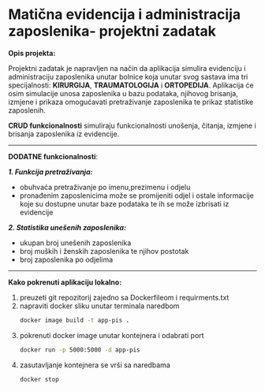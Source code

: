 # Matična evidencija i administracija zaposlenika- projektni zadatak

**Opis projekta:**

Projektni zadatak je napravljen na način da aplikacija simulira evidenciju i administraciju zaposlenika unutar bolnice koja unutar svog sastava ima tri specijalnosti: **KIRURGIJA**, **TRAUMATOLOGIJA** i **ORTOPEDIJA**.
Aplikacija će osim simulacije unosa zaposlenika u bazu podataka, njihovog brisanja, izmjene i prikaza omogućavati pretraživanje zaposlenika  te prikaz statistike zaposlenih.

**CRUD funkcionalnosti** simuliraju funkcionalnosti unošenja, čitanja, izmjene i brisanja zaposlenika iz evidencije.


---

**DODATNE funkcionalnosti**:

***1. Funkcija pretraživanja:***
* obuhvaća pretraživanje po imenu,prezimenu i odjelu
* pronađenim zaposlenicima može se promijeniti odjel i ostale informacije koje su dostupne unutar baze podataka te ih se može izbrisati iz evidencije

***2. Statistika unešenih zaposlenika:***
* ukupan broj unešenih zaposlenika
* broj muških i ženskih zaposlenika te njihov postotak
* broj zaposlenika po odjelima



---
**Kako pokrenuti aplikaciju lokalno:**
 
1. preuzeti git repozitorij zajedno sa Dockerfileom i requirments.txt
2. napraviti docker sliku unutar terminala naredbom 
   ```bash 
   docker image build -t app-pis .
3. pokrenuti docker image unutar kontejnera i odabrati port 
    ```bash
    docker run -p 5000:5000 -d app-pis

4. zasutavljanje kontejnera se vrši sa naredbama 
    ```bash 
    docker stop

